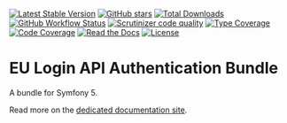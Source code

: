 [![Latest Stable Version][latest stable version]][packagist]
 [![GitHub stars][github stars]][packagist]
 [![Total Downloads][total downloads]][packagist]
 [![GitHub Workflow Status][github workflow status]][github actions]
 [![Scrutinizer code quality][code quality]][scrutinizer code quality]
 [![Type Coverage][type coverage]][sheperd type coverage]
 [![Code Coverage][code coverage]][scrutinizer code quality]
 [![Read the Docs][badge readthedocs]][http readthedocs]
 [![License][license]][packagist]

# EU Login API Authentication Bundle

A bundle for Symfony 5.

Read more on the [dedicated documentation site][http readthedocs].

[packagist]: https://packagist.org/packages/ecphp/eu-login-api-authentication-bundle
[latest stable version]: https://img.shields.io/packagist/v/ecphp/eu-login-api-authentication-bundle.svg?style=flat-square
[github stars]: https://img.shields.io/github/stars/ecphp/eu-login-api-authentication-bundle.svg?style=flat-square
[total downloads]: https://img.shields.io/packagist/dt/ecphp/eu-login-api-authentication-bundle.svg?style=flat-square
[github workflow status]: https://img.shields.io/github/workflow/status/ecphp/eu-login-api-authentication-bundle/Continuous%20Integration?style=flat-square
[code quality]: https://img.shields.io/scrutinizer/quality/g/ecphp/eu-login-api-authentication-bundle/master.svg?style=flat-square
[scrutinizer code quality]: https://scrutinizer-ci.com/g/ecphp/eu-login-api-authentication-bundle/?branch=master
[type coverage]: https://img.shields.io/badge/dynamic/json?style=flat-square&color=color&label=Type%20coverage&query=message&url=https%3A%2F%2Fshepherd.dev%2Fgithub%2Fecphp%2Feu-login-api-authentication-bundle%2Fcoverage
[sheperd type coverage]: https://shepherd.dev/github/ecphp/eu-login-api-authentication-bundle
[code coverage]: https://img.shields.io/scrutinizer/coverage/g/ecphp/eu-login-api-authentication-bundle/master.svg?style=flat-square
[license]: https://img.shields.io/packagist/l/ecphp/eu-login-api-authentication-bundle.svg?style=flat-square
[donate github]: https://img.shields.io/badge/Sponsor-Github-brightgreen.svg?style=flat-square
[donate paypal]: https://img.shields.io/badge/Sponsor-Paypal-brightgreen.svg?style=flat-square
[github actions]: https://github.com/ecphp/eu-login-api-authentication-bundle/actions
[badge readthedocs]: https://img.shields.io/readthedocs/ecphp-eu-login-api-authentication-bundle?style=flat-square
[http readthedocs]: https://ecphp-eu-login-api-authentication-bundle.readthedocs.io/
